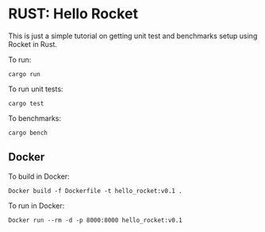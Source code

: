 # RUST: Hello Rocket

This is just a simple tutorial on getting unit test and benchmarks setup using Rocket in Rust.

To run:

    cargo run

To run unit tests:

    cargo test

To benchmarks:

    cargo bench

## Docker

To build in Docker:

    Docker build -f Dockerfile -t hello_rocket:v0.1 .
To run in Docker:

    Docker run --rm -d -p 8000:8000 hello_rocket:v0.1